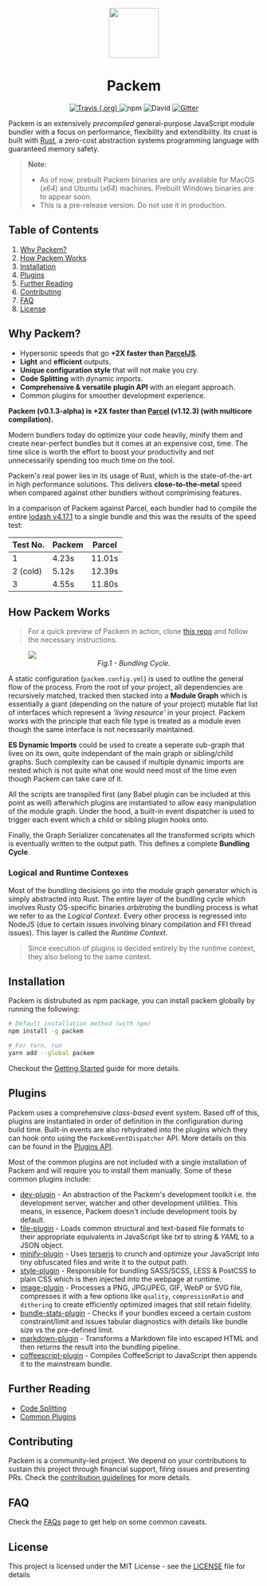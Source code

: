 <p align="center"><img width="100" src="https://raw.githubusercontent.com/packem/packem/master/resources/packem-logo.png" /></p>

<h1 align="center">Packem</h1>

<p align="center">
  <a href="https://travis-ci.org/packem/packem">
    <img alt="Travis (.org)" src="https://travis-ci.org/packem/packem.svg?branch=master">
  </a>
  <img alt="npm" src="https://img.shields.io/npm/dt/packem.svg">
  <img alt="David" src="https://img.shields.io/david/packem/packem.svg">
  <a href="https://gitter.im/packem_bundler/community">
    <img alt="Gitter" src="https://img.shields.io/gitter/room/bukharim96/packem_bundler.svg">
  </a>
</p>

Packem is an extensively _precompiled_ general-purpose JavaScript module bundler with a focus on performance, flexibility and extendibility. Its crust is built with [Rust](https://www.rust-lang.org/), a zero-cost abstraction systems programming language with guaranteed memory safety.

> **Note:**
>
> - As of now, prebuilt Packem binaries are only available for MacOS (_x64_) and Ubuntu (_x64_) machines. Prebuilt Windows binaries are to appear soon.
> - This is a pre-release version. Do not use it in production.

## Table of Contents
1. [Why Packem?](#why-packem)
2. [How Packem Works](#how-packem-works)
3. [Installation](#installation)
4. [Plugins](#plugins)
5. [Further Reading](#further-reading)
6. [Contributing](#contributing)
7. [FAQ](#faq)
8. [License](#license)

## Why Packem?

- Hypersonic speeds that go **+2X faster than [ParcelJS](https://parceljs.org/)**.
- **Light** and **efficient** outputs.
- **Unique configuration style** that will not make you cry.
- **Code Splitting** with dynamic imports.
- **Comprehensive & versatile plugin API** with an elegant approach.
- Common plugins for smoother development experience.

**Packem (v0.1.3-alpha) is +2X faster than [Parcel](https://parceljs.org/) (v1.12.3) (with multicore compilation).**

Modern bundlers today do optimize your code heavily, minify them and create near-perfect bundles but it comes at an expensive cost, time. The time slice is worth the effort to boost your productivity and not unnecessarily spending too much time on the tool.

Packem's real power lies in its usage of Rust, which is the state-of-the-art in high performance solutions. This delivers **close-to-the-metal** speed when compared against other bundlers without comprimising features.

In a comparison of Packem against Parcel, each bundler had to compile the entire [lodash v4.17.1](https://lodash.com/docs/4.17.11) to a single bundle and this was the results of the speed test:

| Test No. | Packem | Parcel |
| -------- | ------ | ------ |
| 1        | 4.23s  | 11.01s |
| 2 (cold) | 5.12s  | 12.39s |
| 3        | 4.55s  | 11.80s |

## How Packem Works

> For a quick preview of Packem in action, clone [this repo](https://github.com/bukharim96/packem-lodash-test#readme) and follow the necessary instructions.

<p align="center">
  <figure>
    <img src="https://raw.githubusercontent.com/packem/packem/master/resources/bundling-cycle.png" />
    <figcaption align="center"><i>Fig.1 - Bundling Cycle.</i></figcaption>
  </figure>
</p>

A static configuration (`packem.config.yml`) is used to outline the general flow of the process. From the root of your project, all dependencies are recursively matched, tracked then stacked into a **Module Graph** which is essentially a giant (depending on the nature of your project) mutable flat list of interfaces which represent a _'living resource'_ in your project. Packem works with the principle that each file type is treated as a module even though the same interface is not necessarily maintained.

**ES Dynamic Imports** could be used to create a seperate sub-graph that lives on its own, quite independant of the main graph or sibling/child graphs. Such complexity can be caused if multiple dynamic imports are nested which is not quite what one would need most of the time even though Packem can take care of it.

All the scripts are transpiled first (any Babel plugin can be included at this point as well) afterwhich plugins are instantiated to allow easy manipulation of the module graph. Under the hood, a built-in event dispatcher is used to trigger each event which a child or sibling plugin hooks onto.

Finally, the Graph Serializer concatenates all the transformed scripts which is eventually written to the output path. This defines a complete **Bundling Cycle**.

### Logical and Runtime Contexes

Most of the bundling decisions go into the module graph generator which is simply abstracted into Rust. The entire layer of the bundling cycle which involves Rusty OS-specific binaries _arbitrating_ the bundling process is what we refer to as the _Logical Context_. Every other process is regressed into NodeJS (due to certain issues involving binary compilation and FFI thread issues). This layer is called the _Runtime Context_.

> Since execution of plugins is decided entirely by the runtime context, they also belong to the same context.

## Installation
Packem is distrubuted as npm package, you can install packem globally by running the following:

```bash
# Default installation method (with npm)
npm install -g packem

# For Yarn, run
yarn add --global packem
```

Checkout the [Getting Started](docs/getting-started.md) guide for more details.

## Plugins

Packem uses a comprehensive _class-based_ event system. Based off of this, plugins are instantiated in order of definition in the configuration during build time. Built-in events are also rehydrated into the plugins which they can hook onto using the `PackemEventDispatcher` API. More details on this can be found in the [Plugins API](docs/the-plugin-system.md).

Most of the common plugins are not included with a single installation of Packem and will require you to install them manually. Some of these common plugins include:

- [dev-plugin](https://github.com/packem/packem-plugins/tree/master/dev-plugin) - An abstraction of the Packem's development toolkit i.e. the development server, watcher and other development utilities. This means, in essence, Packem doesn't include development tools by default.
- [file-plugin](https://github.com/packem/packem-plugins/tree/master/file-plugin) - Loads common structural and text-based file formats to their appropriate equivalents in JavaScript like _txt_ to string & _YAML_ to a JSON object.
- [minify-plugin](https://github.com/packem/packem-plugins/tree/master/minify-plugin) - Uses [terserjs](https://github.com/terser-js/terser) to crunch and optimize your JavaScript into tiny obfuscated files and write it to the output path.
- [style-plugin](https://github.com/packem/packem-plugins/tree/master/style-plugin) - Responsible for bundling SASS/SCSS, LESS & PostCSS to plain CSS which is then injected into the webpage at runtime.
- [image-plugin](https://github.com/packem/packem-plugins/tree/master/image-plugin) - Processes a PNG, JPG/JPEG, GIF, WebP or SVG file, compresses it with a few options like `quality`, `compressionRatio` and `dithering` to create efficiently optimized images that still retain fidelity.
- [bundle-stats-plugin](https://github.com/packem/packem-plugins/tree/master/bundle-stats-plugin) - Checks if your bundles exceed a certain custom constraint/limit and issues tabular diagnostics with details like bundle size vs the pre-defined limit.
- [markdown-plugin](https://github.com/packem/packem-plugins/tree/master/markdown-plugin) - Transforms a Markdown file into escaped HTML and then returns the result into the bundling pipeline.
- [coffeescript-plugin](https://github.com/packem/packem-plugins/tree/master/coffeescript-plugin) - Compiles CoffeeScript to JavaScript then appends it to the mainstream bundle.

## Further Reading

- [Code Splitting](docs/code-splitting.md)
- [Common Plugins](docs/common-plugins.md)


## Contributing

Packem is a community-led project. We depend on your contributions to sustain this project through financial support, filing issues and presenting PRs. Check the [contribution guidelines](CONTRIBUTING.md) for more details.

## FAQ

Check the [FAQs](FAQ.md) page to get help on some common caveats.

## License

This project is licensed under the MIT License - see the [LICENSE](LICENSE) file for details
